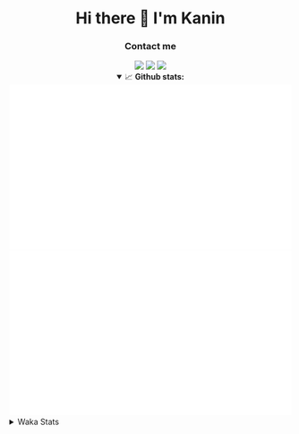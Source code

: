 <div align="center">
 <h1>Hi there 👋 I'm Kanin</h1>
 <h3>Contact me</h3>
 <a href="mailto:im@kanin.dev"><img src="https://img.shields.io/badge/gmail-%23D14836.svg?&style=for-the-badge&logo=gmail&logoColor=white"/></a>
 <a href="https://twitter.com/KaninDev"><img src="https://img.shields.io/badge/twitter-%231DA1F2.svg?&style=for-the-badge&logo=twitter&logoColor=white"/></a>
 <a href="https://www.linkedin.com/in/KaninDev"><img src="https://img.shields.io/badge/linkedin-%230077B5.svg?&style=for-the-badge&logo=linkedin&logoColor=white"/></a>
<details open>
  <summary>📈 <b>Github stats:</b></summary>
  <img src="https://github.com/Kanin/Kanin/blob/master/scripts/GitHubStats/generated/overview.svg"/>
  <img src="https://github.com/Kanin/Kanin/blob/master/scripts/GitHubStats/generated/languages.svg"/>
</details>
</div>

<details>
 <summary>Waka Stats</summary>

<!--START_SECTION:waka-->
![Code Time](http://img.shields.io/badge/Code%20Time-1%2C980%20hrs%2059%20mins-blue)

![Profile Views](http://img.shields.io/badge/Profile%20Views-3-blue)

![Lines of code](https://img.shields.io/badge/From%20Hello%20World%20I%27ve%20Written-854.6%20thousand%20lines%20of%20code-blue)

**🐱 My GitHub Data** 

> 📦 99.9 kB Used in GitHub's Storage 
 > 
> 🏆 178 Contributions in the Year 2023
 > 
> 🚫 Not Opted to Hire
 > 
> 📜 20 Public Repositories 
 > 
> 🔑 10 Private Repositories 
 > 
**I'm an Early 🐤** 

```text
🌞 Morning                2516 commits        ██████░░░░░░░░░░░░░░░░░░░   24.52 % 
🌆 Daytime                3023 commits        ███████░░░░░░░░░░░░░░░░░░   29.47 % 
🌃 Evening                2921 commits        ███████░░░░░░░░░░░░░░░░░░   28.47 % 
🌙 Night                  1799 commits        ████░░░░░░░░░░░░░░░░░░░░░   17.54 % 
```
📅 **I'm Most Productive on Monday** 

```text
Monday                   1852 commits        █████░░░░░░░░░░░░░░░░░░░░   18.05 % 
Tuesday                  1343 commits        ███░░░░░░░░░░░░░░░░░░░░░░   13.09 % 
Wednesday                1084 commits        ███░░░░░░░░░░░░░░░░░░░░░░   10.57 % 
Thursday                 1560 commits        ████░░░░░░░░░░░░░░░░░░░░░   15.21 % 
Friday                   1730 commits        ████░░░░░░░░░░░░░░░░░░░░░   16.86 % 
Saturday                 1045 commits        ███░░░░░░░░░░░░░░░░░░░░░░   10.19 % 
Sunday                   1645 commits        ████░░░░░░░░░░░░░░░░░░░░░   16.03 % 
```


📊 **This Week I Spent My Time On** 

```text
🕑︎ Time Zone: America/New_York

💬 Programming Languages: 
Python                   39 mins             ██████████████████░░░░░░░   71.67 % 
GitIgnore file           4 mins              ██░░░░░░░░░░░░░░░░░░░░░░░   08.91 % 
Log File                 4 mins              ██░░░░░░░░░░░░░░░░░░░░░░░   08.26 % 
Text                     3 mins              ██░░░░░░░░░░░░░░░░░░░░░░░   06.81 % 
YAML                     1 min               █░░░░░░░░░░░░░░░░░░░░░░░░   03.55 % 

🔥 Editors: 
PyCharm                  54 mins             █████████████████████████   100.00 % 

🐱‍💻 Projects: 
PyCraft                  36 mins             █████████████████░░░░░░░░   67.17 % 
Naila.py                 13 mins             ██████░░░░░░░░░░░░░░░░░░░   25.16 % 
Unknown Project          4 mins              ██░░░░░░░░░░░░░░░░░░░░░░░   07.57 % 
BB-CommunityBot          0 secs              ░░░░░░░░░░░░░░░░░░░░░░░░░   00.10 % 

💻 Operating System: 
Windows                  54 mins             █████████████████████████   100.00 % 
```

**I Mostly Code in Python** 

```text
Python                   26 repos            ███████████████░░░░░░░░░░   59.09 % 
Java                     7 repos             ████░░░░░░░░░░░░░░░░░░░░░   15.91 % 
JavaScript               4 repos             ██░░░░░░░░░░░░░░░░░░░░░░░   09.09 % 
Kotlin                   2 repos             █░░░░░░░░░░░░░░░░░░░░░░░░   04.55 % 
HTML                     2 repos             █░░░░░░░░░░░░░░░░░░░░░░░░   04.55 % 
```



**Timeline**

![Lines of Code chart](https://raw.githubusercontent.com/Kanin/Kanin/master/assets/bar_graph.png)


 Last Updated on 15/05/2023 10:04:48 UTC
<!--END_SECTION:waka-->
</details>
